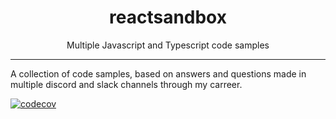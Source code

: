 <div align="center">
<h1>reactsandbox</h1>

<p>Multiple Javascript and Typescript code samples</p>
</div>

---

A collection of code samples, based on answers and questions made in multiple discord and slack channels through my carreer.

[![codecov](https://codecov.io/gh/rbusquet/reactsandbox/branch/main/graph/badge.svg?token=gAGWYH1SIg)](https://codecov.io/gh/rbusquet/reactsandbox)
